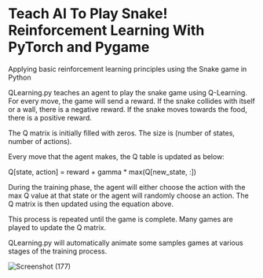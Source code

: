 # Teach AI To Play Snake! Reinforcement Learning With PyTorch and Pygame

Applying basic reinforcement learning principles using the Snake game in Python

QLearning.py teaches an agent to play the snake game using Q-Learning. For every move, the game will send a reward. If the snake collides with itself or a wall, there is a negative reward. If the snake moves towards the food, there is a positive reward.

The Q matrix is initially filled with zeros. The size is (number of states, number of actions).

Every move that the agent makes, the Q table is updated as below:

Q[state, action] = reward + gamma * max(Q[new_state, :])

During the training phase, the agent will either choose the action with the max Q value at that state or the agent will randomly choose an action. The Q matrix is then updated using the equation above.

This process is repeated until the game is complete. Many games are played to update the Q matrix.

QLearning.py will automatically animate some samples games at various stages of the training process.


![Screenshot (177)](https://user-images.githubusercontent.com/73168093/155841520-8c773322-8093-49a2-9478-34d71974c571.png)

